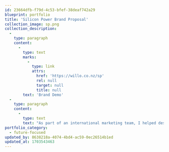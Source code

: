 ```yaml
---
id: 23664dfb-f79d-4c53-bfef-38deaf742a29
blueprint: portfolio
title: 'Silicon Power Brand Proposal'
collection_image: sp.png
collection_description:
  -
    type: paragraph
    content:
      -
        type: text
        marks:
          -
            type: link
            attrs:
              href: 'https://willo.co.nz/sp'
              rel: null
              target: null
              title: null
        text: 'Brand Demo'
  -
    type: paragraph
    content:
      -
        type: text
        text: "As part of an international marketing team, I helped design and plan an overhaul of Silicon Power's brand and tech organisation. This included redesigns of their website, packaging, marketing materials. On top of this I also built demonstration software for their internal data management and product communciation to improve business organisation."
portfolio_category:
  - future-focused
updated_by: 8638218a-4074-4bd4-ac59-0ec26514b1ed
updated_at: 1703543463
---
```

